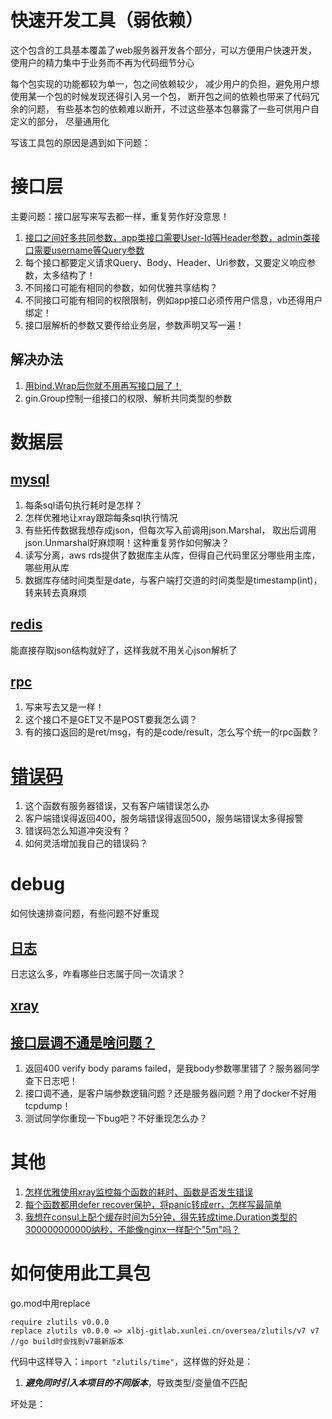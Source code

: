 # 快速开发工具（弱依赖）
这个包含的工具基本覆盖了web服务器开发各个部分，可以方便用户快速开发，
使用户的精力集中于业务而不再为代码细节分心

每个包实现的功能都较为单一，包之间依赖较少，
减少用户的负担，避免用户想使用某一个包的时候发现还得引入另一个包，
断开包之间的依赖也带来了代码冗余的问题，
有些基本包的依赖难以断开，不过这些基本包暴露了一些可供用户自定义的部分，
尽量通用化

写该工具包的原因是遇到如下问题：

# 接口层
主要问题：接口层写来写去都一样，重复劳作好没意思！
1. [接口之间好多共同参数，app类接口需要User-Id等Header参数，admin类接口需要username等Query参数](session/)
2. 每个接口都要定义请求Query、Body、Header、Uri参数，又要定义响应参数，太多结构了！
3. 不同接口可能有相同的参数，如何优雅共享结构？
4. 不同接口可能有相同的权限限制，例如app接口必须传用户信息，vb还得用户绑定！
5. 接口层解析的参数又要传给业务层，参数声明又写一遍！
## 解决办法
1. [用bind.Wrap后你就不用再写接口层了！](bind/)
2. gin.Group控制一组接口的权限、解析共同类型的参数

# 数据层
## [mysql](mysql/)
1. 每条sql语句执行耗时是怎样？
2. 怎样优雅地让xray跟踪每条sql执行情况
3. 有些拓传数据我想存成json，但每次写入前调用json.Marshal，
取出后调用json.Unmarshal好麻烦啊！这种重复劳作如何解决？
4. 读写分离，aws rds提供了数据库主从库，但得自己代码里区分哪些用主库，哪些用从库
5. 数据库存储时间类型是date，与客户端打交道的时间类型是timestamp(int)，转来转去真麻烦

## [redis](redis/)
能直接存取json结构就好了，这样我就不用关心json解析了

## [rpc](request/)
1. 写来写去又是一样！
2. 这个接口不是GET又不是POST要我怎么调？
3. 有的接口返回的是ret/msg，有的是code/result，怎么写个统一的rpc函数？

# [错误码](code/)
1. 这个函数有服务器错误，又有客户端错误怎么办
2. 客户端错误得返回400，服务端错误得返回500，服务端错误太多得报警
3. 错误码怎么知道冲突没有？
4. 如何灵活增加我自己的错误码？

# debug
如何快速排查问题，有些问题不好重现

## [日志](logger/)
日志这么多，咋看哪些日志属于同一次请求？  

## [xray](xray/)

## [接口层调不通是啥问题？](code/)
1. 返回400 verify body params failed，是我body参数哪里错了？服务器同学查下日志吧！
2. 接口调不通，是客户端参数逻辑问题？还是服务器问题？用了docker不好用tcpdump！
3. 测试同学你重现一下bug吧？不好重现怎么办？

# 其他
1. [怎样优雅使用xray监控每个函数的耗时、函数是否发生错误](guard/)
2. [每个函数都用defer recover保护，将panic转成err，怎样写最简单](guard/)
5. [我想在consul上配个缓存时间为5分钟，得先转成time.Duration类型的300000000000纳秒，不能像nginx一样配个"5m"吗？](time/)

# 如何使用此工具包
go.mod中用replace
```
require zlutils v0.0.0
replace zlutils v0.0.0 => xlbj-gitlab.xunlei.cn/oversea/zlutils/v7 v7 //go build时会找到v7最新版本
```
代码中这样导入：`import "zlutils/time"`，这样做的好处是：
1. ***避免同时引入本项目的不同版本***，导致类型/变量值不匹配

坏处是：
